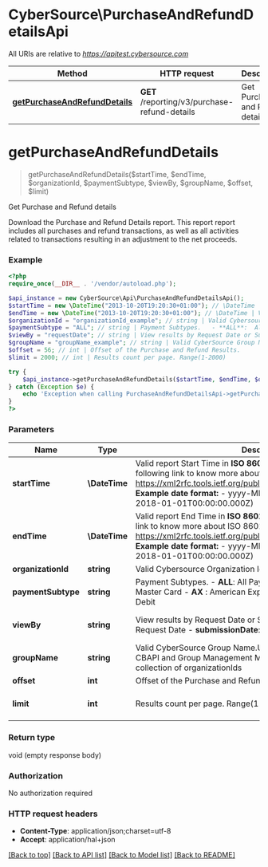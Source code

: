 # CyberSource\PurchaseAndRefundDetailsApi

All URIs are relative to *https://apitest.cybersource.com*

Method | HTTP request | Description
------------- | ------------- | -------------
[**getPurchaseAndRefundDetails**](PurchaseAndRefundDetailsApi.md#getPurchaseAndRefundDetails) | **GET** /reporting/v3/purchase-refund-details | Get Purchase and Refund details


# **getPurchaseAndRefundDetails**
> getPurchaseAndRefundDetails($startTime, $endTime, $organizationId, $paymentSubtype, $viewBy, $groupName, $offset, $limit)

Get Purchase and Refund details

Download the Purchase and Refund Details report. This report report includes all purchases and refund transactions, as well as all activities related to transactions resulting in an adjustment to the net proceeds.

### Example
```php
<?php
require_once(__DIR__ . '/vendor/autoload.php');

$api_instance = new CyberSource\Api\PurchaseAndRefundDetailsApi();
$startTime = new \DateTime("2013-10-20T19:20:30+01:00"); // \DateTime | Valid report Start Time in **ISO 8601 format** Please refer the following link to know more about ISO 8601 format. - https://xml2rfc.tools.ietf.org/public/rfc/html/rfc3339.html#anchor14   **Example date format:**   - yyyy-MM-dd'T'HH:mm:ss.SSSZ (e.g. 2018-01-01T00:00:00.000Z)
$endTime = new \DateTime("2013-10-20T19:20:30+01:00"); // \DateTime | Valid report End Time in **ISO 8601 format** Please refer the following link to know more about ISO 8601 format. - https://xml2rfc.tools.ietf.org/public/rfc/html/rfc3339.html#anchor14   **Example date format:**   - yyyy-MM-dd'T'HH:mm:ss.SSSZ (e.g. 2018-01-01T00:00:00.000Z)
$organizationId = "organizationId_example"; // string | Valid Cybersource Organization Id
$paymentSubtype = "ALL"; // string | Payment Subtypes.   - **ALL**:  All Payment Subtypes   - **VI** :  Visa   - **MC** :  Master Card   - **AX** :  American Express   - **DI** :  Discover   - **DP** :  Pinless Debit
$viewBy = "requestDate"; // string | View results by Request Date or Submission Date.   - **requestDate** : Request Date   - **submissionDate**: Submission Date
$groupName = "groupName_example"; // string | Valid CyberSource Group Name.User can define groups using CBAPI and Group Management Module in EBC2. Groups are collection of organizationIds
$offset = 56; // int | Offset of the Purchase and Refund Results.
$limit = 2000; // int | Results count per page. Range(1-2000)

try {
    $api_instance->getPurchaseAndRefundDetails($startTime, $endTime, $organizationId, $paymentSubtype, $viewBy, $groupName, $offset, $limit);
} catch (Exception $e) {
    echo 'Exception when calling PurchaseAndRefundDetailsApi->getPurchaseAndRefundDetails: ', $e->getMessage(), PHP_EOL;
}
?>
```

### Parameters

Name | Type | Description  | Notes
------------- | ------------- | ------------- | -------------
 **startTime** | **\DateTime**| Valid report Start Time in **ISO 8601 format** Please refer the following link to know more about ISO 8601 format. - https://xml2rfc.tools.ietf.org/public/rfc/html/rfc3339.html#anchor14   **Example date format:**   - yyyy-MM-dd&#39;T&#39;HH:mm:ss.SSSZ (e.g. 2018-01-01T00:00:00.000Z) |
 **endTime** | **\DateTime**| Valid report End Time in **ISO 8601 format** Please refer the following link to know more about ISO 8601 format. - https://xml2rfc.tools.ietf.org/public/rfc/html/rfc3339.html#anchor14   **Example date format:**   - yyyy-MM-dd&#39;T&#39;HH:mm:ss.SSSZ (e.g. 2018-01-01T00:00:00.000Z) |
 **organizationId** | **string**| Valid Cybersource Organization Id | [optional]
 **paymentSubtype** | **string**| Payment Subtypes.   - **ALL**:  All Payment Subtypes   - **VI** :  Visa   - **MC** :  Master Card   - **AX** :  American Express   - **DI** :  Discover   - **DP** :  Pinless Debit | [optional] [default to ALL]
 **viewBy** | **string**| View results by Request Date or Submission Date.   - **requestDate** : Request Date   - **submissionDate**: Submission Date | [optional] [default to requestDate]
 **groupName** | **string**| Valid CyberSource Group Name.User can define groups using CBAPI and Group Management Module in EBC2. Groups are collection of organizationIds | [optional]
 **offset** | **int**| Offset of the Purchase and Refund Results. | [optional]
 **limit** | **int**| Results count per page. Range(1-2000) | [optional] [default to 2000]

### Return type

void (empty response body)

### Authorization

No authorization required

### HTTP request headers

 - **Content-Type**: application/json;charset=utf-8
 - **Accept**: application/hal+json

[[Back to top]](#) [[Back to API list]](../../README.md#documentation-for-api-endpoints) [[Back to Model list]](../../README.md#documentation-for-models) [[Back to README]](../../README.md)

